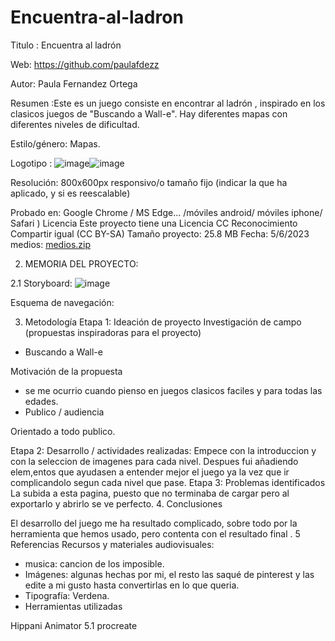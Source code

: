 # Encuentra-al-ladron
Titulo : Encuentra al ladrón

Web: https://github.com/paulafdezz

Autor:  Paula Fernandez  Ortega

Resumen :Este es un juego  consiste en encontrar al ladrón , inspirado en los clasicos juegos de "Buscando a Wall-e". Hay diferentes mapas con diferentes niveles de dificultad. 

Estilo/género: Mapas. 

Logotipo :
![image](https://github.com/paulafdezz/Encuentra-al-ladron/assets/135972942/e266321e-e888-4b58-bec0-6f266f9328db)![image](https://github.com/paulafdezz/Encuentra-al-ladron/assets/135972942/a671841c-309e-440b-94a3-bb88dd2cb276)

Resolución: 800x600px responsivo/o tamaño fijo (indicar la que ha aplicado, y si es reescalable)

Probado en: Google Chrome / MS Edge... /móviles android/ móviles iphone/ Safari )
Licencia Este proyecto tiene una Licencia CC Reconocimiento Compartir igual (CC BY-SA)
Tamaño proyecto: 25.8 MB
Fecha: 5/6/2023
medios:  [medios.zip](https://github.com/paulafdezz/Encuentra-al-ladron/files/11687397/medios.zip)

2. MEMORIA DEL PROYECTO:

2.1 Storyboard:
![image](https://github.com/paulafdezz/Encuentra-al-ladron/assets/135972942/2c44bf1e-f079-4bcc-84c6-2384986f1dca)

Esquema de navegación: 

3. Metodología
Etapa 1: Ideación de proyecto
Investigación de campo (propuestas inspiradoras para el proyecto)
- Buscando a Wall-e

Motivación de la propuesta
- se me ocurrio cuando  pienso en juegos clasicos faciles y para todas las edades. 
- Publico / audiencia

Orientado a  todo publico.

Etapa 2: Desarrollo / actividades realizadas:
Empece con la introduccion y con la seleccion de imagenes para cada nivel. Despues fui añadiendo elem,entos que ayudasen a entender mejor el juego ya la vez que ir complicandolo segun cada nivel que pase.
Etapa 3: Problemas identificados
La subida a esta pagina, puesto que no terminaba de cargar  pero al exportarlo y abrirlo se ve perfecto.
4. Conclusiones

El desarrollo del juego me ha resultado complicado, sobre todo por la herramienta que hemos usado, pero contenta con el resultado final .
5 Referencias
Recursos y materiales audiovisuales:
- musica: cancion de los imposible.
- Imágenes: algunas hechas por mi, el resto las saqué de pinterest y las edite a mi gusto hasta convertirlas en lo que queria.
- Tipografía: Verdena.
- Herramientas utilizadas

Hippani Animator 5.1
procreate
